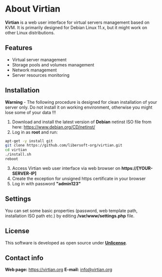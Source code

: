 # About Virtian
**Virtian** is a web user interface for virtual servers management based on KVM. It is primarily designed for Debian Linux 11.x, but it might work on other Linux distributions.

## Features

- Virtual server management
- Storage pools and volumes management
- Network management
- Server resources monitoring

## Installation

**Warning** - The following procedure is designed for clean installation of your server only. Do not install it on working environment, otherwise you might lose some of your data !!!

1. Download and install the latest version of **Debian** netinst ISO file from here: https://www.debian.org/CD/netinst/
2. Log in as **root** and run:

```sh
apt-get -y install git
git clone https://github.com/libersoft-org/virtian.git
cd virtian
./install.sh
reboot
```

3. Access Virtian web user interface via web browser on **https://[YOUR-SERVER-IP]**
4. Create the exception for unsigned https certificate in your browser
5. Log in with password **"admin123"**

## Settings

You can set some basic properties (password, web template path, installation ISO path etc.) by editing **/var/www/settings.php** file.

## License

This software is developed as open source under [**Unlicense**](./LICENSE).

## Contact info
**Web page:** https://virtian.org
**E-mail:** info@virtian.org
